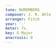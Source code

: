 ```yaml
---
tune: NUREMBERG
composer: J. R. Ahle
arranger: Fitch
year: '-'
meter: 7s.
key: G Major
anacrusis: 0
---
```

